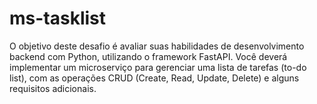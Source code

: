 # ms-tasklist
O objetivo deste desafio é avaliar suas habilidades de desenvolvimento backend com Python, utilizando o framework FastAPI. Você deverá implementar um microserviço para gerenciar uma lista de tarefas (to-do list), com as operações CRUD (Create, Read, Update, Delete) e alguns requisitos adicionais.
